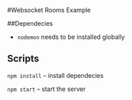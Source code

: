 #Websocket Rooms Example

##Dependecies
* `nodemon` needs to be installed globally

## Scripts
`npm install` – install dependecies

`npm start` – start the server